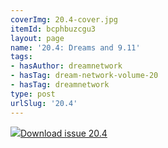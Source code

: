 ```yaml
---
coverImg: 20.4-cover.jpg
itemId: bcphbuzcgu3
layout: page
name: '20.4: Dreams and 9.11'
tags:
- hasAuthor: dreamnetwork
- hasTag: dream-network-volume-20
- hasTag: dreamnetwork
type: post
urlSlug: '20.4'
---
```

<img class="card-journal-img" src="../images/20.4-rect.jpg"/><a href="../files/pdfs/Volume_20/20.4_dreams_and_911.pdf" download="">Download issue 20.4</a>